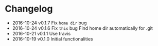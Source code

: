 # Changelog

 - 2016-10-24   v0.1.7   Fix `home dir` bug
 - 2016-10-24   v0.1.6   Fix `this` bug
 						 Find home dir automatically for .git
 - 2016-10-21   v0.1.1   Use travis
 - 2016-10-19   v0.1.0   Initial functionalities
